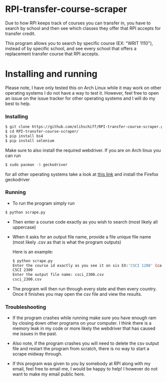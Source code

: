 # RPI-transfer-course-scraper

Due to how RPI keeps track of courses you can transfer in, you have to search by school and then see which classes they offer that RPI accepts for transfer credit.

This program allows you to search by specific course (EX: "WRIT 1110"), instead of by specific school, and see every school that offers a replacement transfer course that RPI accepts.

# Installing and running
Please note, I have only tested this on Arch Linux while it may work on other operating systems I do not have a way to test it. However, feel free to open an issue on the issue tracker for other operating systems and I will do my best to help.
### Installing

```bash
$ git clone https://github.com/elihschiff/RPI-transfer-course-scraper.git
$ cd RPI-transfer-course-scraper/
$ pip install bs4
$ pip install selenium
```

Make sure to also install the required webdriver. If you are on Arch linux you can run
```bash
$ sudo pacman -S geckodriver
```
for all other operating systems take a look at [this link](https://selenium-python.readthedocs.io/installation.html#drivers) and install the Firefox geckodriver

### Running

- To run the program simply run
```bash
$ python scrape.py
```
- Then enter a course code exactly as you wish to search (most likely all uppercase)

- When it asks for an output file name, provide a file unique file name (most likely .csv as that is what the program outputs)

    Here is an example:
  ```bash
  $ python scrape.py
  Enter the course id exactly as you see it on sis EX:'CSCI 1200' (capitalization is important): CSCI 2300
  CSCI 2300
  Enter the output file name: csci_2300.csv
  csci_2300.csv
  ```

- The program will then run through every state and then every country. Once it finishes you may open the csv file and view the results.

### Troubleshooting

- If the program crashes while running make sure you have enough ram by closing down other programs on your computer. I think there is a memory leak in my code or more likely the webdriver that has caused me issues in the past.

- Also note, if the program crashes you will need to delete the csv output file and restart the program from scratch, there is no way to start a scrape midway through.

- If this program was given to you by somebody at RPI along with my email, feel free to email me, I would be happy to help! I however do not want to make my email public here.
